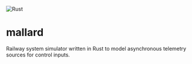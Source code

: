 ![Rust](https://github.com/UnCommitted/mallard/workflows/Rust/badge.svg)

# mallard
Railway system simulator written in Rust to model asynchronous telemetry sources for control inputs.
